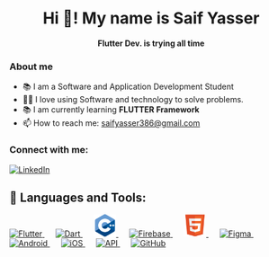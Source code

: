 <div align="center">

# Hi 👋! My name is Saif Yasser  
**Flutter Dev. is trying all time**

</div>


### About me
<div align="left">
  
- 📚 I am a Software and Application Development Student  
- 👨‍💻 I love using Software and technology to solve problems.  
- 📚 I am currently learning **FLUTTER Framework**  
- 📫 How to reach me: saifyasser386@gmail.com

</div>


### Connect with me:
[![LinkedIn](https://img.shields.io/badge/LinkedIn-saifyasser-blue)](https://www.linkedin.com/in/saif-yasser-166035265/)

## 🚀 Languages and Tools:
<p align="left">
  <a href="https://flutter.dev" target="_blank"> 
    <img src="https://www.vectorlogo.zone/logos/flutterio/flutterio-icon.svg" alt="Flutter" width="40" height="40"/>
  </a>&nbsp;&nbsp;&nbsp;&nbsp;
  <a href="https://dart.dev" target="_blank"> 
    <img src="https://www.vectorlogo.zone/logos/dartlang/dartlang-icon.svg" alt="Dart" width="40" height="40"/> 
  </a>&nbsp;&nbsp;&nbsp;&nbsp;
  <a href="https://isocpp.org/" target="_blank"> 
    <img src="https://raw.githubusercontent.com/devicons/devicon/master/icons/cplusplus/cplusplus-original.svg" alt="C++" width="40" height="40"/> 
  </a>&nbsp;&nbsp;&nbsp;&nbsp;
  <a href="https://firebase.google.com/" target="_blank"> 
    <img src="https://www.vectorlogo.zone/logos/firebase/firebase-icon.svg" alt="Firebase" width="40" height="40"/> 
  </a>&nbsp;&nbsp;&nbsp;&nbsp;
  <a href="https://developer.mozilla.org/en-US/docs/Web/HTML" target="_blank"> 
    <img src="https://raw.githubusercontent.com/devicons/devicon/master/icons/html5/html5-original.svg" alt="HTML5" width="40" height="40"/> 
  </a>&nbsp;&nbsp;&nbsp;&nbsp;
  <a href="https://www.figma.com/" target="_blank">
    <img src="https://www.vectorlogo.zone/logos/figma/figma-icon.svg" alt="Figma" width="40" height="40"/>
  </a>&nbsp;&nbsp;&nbsp;&nbsp;
  <a href="https://developer.android.com" target="_blank">
    <img src="https://www.vectorlogo.zone/logos/android/android-icon.svg" alt="Android" width="40" height="40"/>
  </a>&nbsp;&nbsp;&nbsp;&nbsp;
  <a href="https://developer.apple.com/ios/" target="_blank">
    <img src="https://www.vectorlogo.zone/logos/apple/apple-icon.svg" alt="iOS" width="40" height="40"/>
  </a>&nbsp;&nbsp;&nbsp;&nbsp;
  <a href="https://www.w3schools.com/whatis/whatis_api.asp" target="_blank">
    <img src="https://upload.wikimedia.org/wikipedia/commons/thumb/5/5f/API_icon.svg/1200px-API_icon.svg.png" alt="API" width="40" height="40"/>
  </a>&nbsp;&nbsp;&nbsp;&nbsp;
  <a href="https://github.com" target="_blank">
    <img src="https://www.vectorlogo.zone/logos/github/github-icon.svg" alt="GitHub" width="40" height="40"/>
  </a>
</p>





